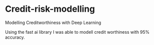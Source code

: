 # Credit-risk-modelling
Modelling Creditworthiness with Deep Learning

Using the fast ai library I was able to modell credit worthiness with 95% accuracy. 
